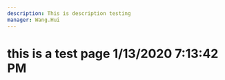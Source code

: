```yaml
---
description: This is description testing
manager: Wang.Hui
---
```

# this is a test page 1/13/2020 7:13:42 PM